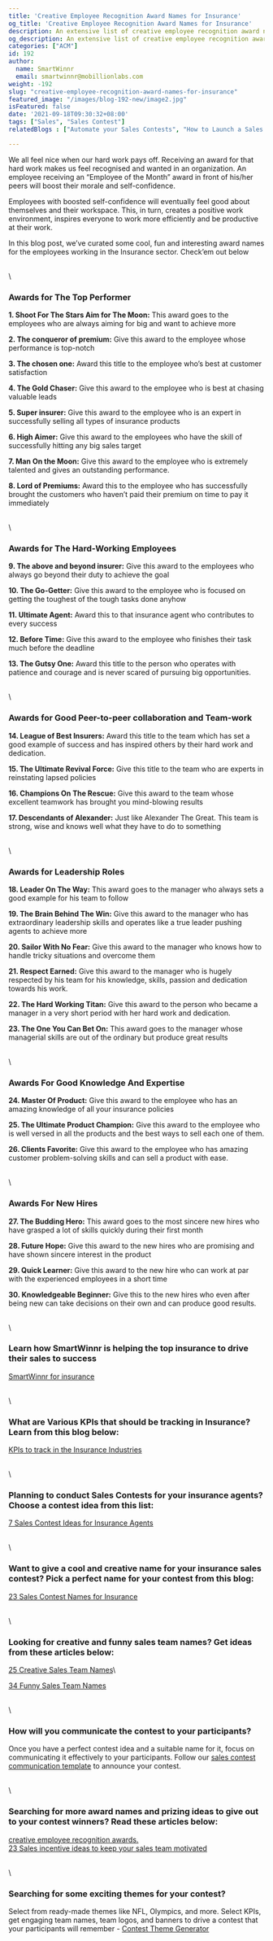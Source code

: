 ```yaml
---
title: 'Creative Employee Recognition Award Names for Insurance'
og_title: 'Creative Employee Recognition Award Names for Insurance'
description: An extensive list of creative employee recognition award names for the Insurance industry
og_description: An extensive list of creative employee recognition award names for the Insurance industry
categories: ["ACM"]
id: 192
author:
  name: SmartWinnr
  email: smartwinnr@mobillionlabs.com
weight: -192
slug: "creative-employee-recognition-award-names-for-insurance"
featured_image: "/images/blog-192-new/image2.jpg" 
isFeatured: false
date: '2021-09-18T09:30:32+08:00'
tags: ["Sales", "Sales Contest"]  
relatedBlogs : ["Automate your Sales Contests", "How to Launch a Sales Contest", "25 Creative Sales Team Names", "Sales Contest Communication Template", "Top 20 Sales Contest Names", "23 Sales incentive ideas to keep your sales team motivated"]

---
```


We all feel nice when our hard work pays off. Receiving an award for that hard work makes us feel recognised and wanted in an organization. An employee receiving an “Employee of the Month” award in front of his/her peers will boost their morale and self-confidence.

Employees with boosted self-confidence will eventually feel good about themselves and their workspace. This, in turn, creates a positive work environment, inspires everyone to work more efficiently and be productive at their work.

In this blog post, we’ve curated some cool, fun and interesting award names for the employees working in the Insurance sector. Check’em out below

\
\

### **Awards for The Top Performer**

**1. Shoot For The Stars Aim for The Moon:** This award goes to the employees who are always aiming for big and want to achieve more

**2. The conqueror of premium:** Give this award to the employee whose performance is top-notch

**3. The chosen one:** Award this title to the employee who’s best at customer satisfaction

**4. The Gold Chaser:** Give this award to the employee who is best at chasing valuable leads

**5. Super insurer:** Give this award to the employee who is an expert in successfully selling all types of insurance products

**6. High Aimer:** Give this award to the employees who have the skill of successfully hitting any big sales target

**7. Man On the Moon:** Give this award to the employee who is extremely talented and gives an outstanding performance.

**8. Lord of Premiums:** Award this to the employee who has successfully brought the customers who haven’t paid their premium on time to pay it immediately

\
\

### **Awards for The Hard-Working Employees**

**9. The above and beyond insurer:** Give this award to the employees who always go beyond their duty to achieve the goal

**10. The Go-Getter:** Give this award to the employee who is focused on getting the toughest of the tough tasks done anyhow

**11. Ultimate Agent:** Award this to that insurance agent who contributes to every success

**12. Before Time:** Give this award to the employee who finishes their task much before the deadline

**13. The Gutsy One:** Award this title to the person who operates with patience and courage and is never scared of pursuing big opportunities.

\
\

### **Awards for Good Peer-to-peer collaboration and Team-work**

**14. League of Best Insurers:** Award this title to the team which has set a good example of success and has inspired others by their hard work and dedication.

**15. The Ultimate Revival Force:** Give this title to the team who are experts in reinstating lapsed policies

**16. Champions On The Rescue:** Give this award to the team whose excellent teamwork has brought you mind-blowing results

**17. Descendants of Alexander:** Just like Alexander The Great. This team is strong, wise and knows well what they have to do to something

\
\

### **Awards for Leadership Roles**

**18. Leader On The Way:** This award goes to the manager who always sets a good example for his team to follow

**19. The Brain Behind The Win:** Give this award to the manager who has extraordinary leadership skills and operates like a true leader pushing agents to achieve more

**20. Sailor With No Fear:** Give this award to the manager who knows how to handle tricky situations and overcome them

**21. Respect Earned:** Give this award to the manager who is hugely respected by his team for his knowledge, skills, passion and dedication towards his work. 

**22. The Hard Working Titan:** Give this award to the person who became a manager in a very short period with her hard work and dedication.
 
**23. The One You Can Bet On:** This award goes to the manager whose managerial skills are out of the ordinary but produce great results

\
\

### **Awards For Good Knowledge And Expertise**

**24. Master Of Product:** Give this award to the employee who has an amazing knowledge of all your insurance policies

**25. The Ultimate Product Champion:** Give this award to the employee who is well versed in all the products and the best ways to sell each one of them. 

**26. Clients Favorite:** Give this award to the employee who has amazing customer problem-solving skills and can sell a product with ease. 

\
\

### **Awards For New Hires**

**27. The Budding Hero:** This award goes to the most sincere new hires who have grasped a lot of skills quickly during their first month

**28. Future Hope:** Give this award to the new hires who are promising and have shown sincere interest in the product

**29. Quick Learner:** Give this award to the new hire who can work at par with the experienced employees in a short time

**30. Knowledgeable Beginner:** Give this to the new hires who even after being new can take decisions on their own and can produce good results. 

\
\

### Learn how SmartWinnr is helping the top insurance to drive their sales to success

[SmartWinnr for insurance](https://www.smartwinnr.com/solutions/insurance/)

\
\

### What are Various KPIs that should be tracking in Insurance? Learn from this blog below:

[KPIs to track in the Insurance Industries](https://www.smartwinnr.com/post/kpi-to-track-in-the-insurance-industries/)

\
\

### Planning to conduct Sales Contests for your insurance agents? Choose a contest idea from this list:

[7 Sales Contest Ideas for Insurance Agents](https://smartwinnr.com/post/sales-contests-for-the-insurance-agents/)

\
\

### Want to give a cool and creative name for your insurance sales contest? Pick a perfect name for your contest from this blog:

[23 Sales Contest Names for Insurance](https://smartwinnr.com/post/23-sales-contest-names-for-insurance/)


\
\

### Looking for creative and funny sales team names? Get ideas from these articles below:

[25 Creative Sales Team Names](https://www.smartwinnr.com/post/25-creative-sales-team-names/)\

[34 Funny Sales Team Names](https://www.smartwinnr.com/post/funny-sales-team-names/)

\
\

### How will you communicate the contest to your participants?

Once you have a perfect contest idea and a suitable name for it, focus on communicating it effectively to your participants. Follow our [sales contest communication template](https://www.smartwinnr.com/post/sales-contest-communication-template/) to announce your contest.

\
\

### Searching for more award names and prizing ideas to give out to your contest winners? Read these articles below:

[creative employee recognition awards.](https://www.smartwinnr.com/post/creative-employee-recognition-award-names/)\
[23 Sales incentive ideas to keep your sales team motivated](https://www.smartwinnr.com/post/sales-incentive-ideas-to-keep-your-sales-team-motivated/)

\
\

### Searching for some exciting themes for your contest?

Select from ready-made themes like NFL, Olympics, and more. Select KPIs, get engaging team names, team logos, and banners to drive a contest that your participants will remember - [Contest Theme Generator](https://tools.smartwinnr.com/#/contest-theme-generator)